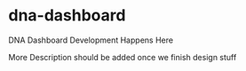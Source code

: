 # dna-dashboard
DNA Dashboard Development Happens Here

More Description should be added once we finish design stuff
